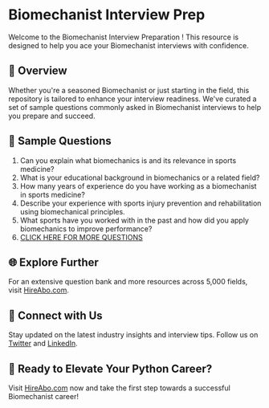 # Biomechanist Interview Prep

Welcome to the Biomechanist Interview Preparation ! This resource is designed to help you ace your Biomechanist interviews with confidence.

## 🚀 Overview

Whether you're a seasoned Biomechanist or just starting in the field, this repository is tailored to enhance your interview readiness. We've curated a set of sample questions commonly asked in Biomechanist interviews to help you prepare and succeed.

## 📝 Sample Questions

1. Can you explain what biomechanics is and its relevance in sports medicine?
2. What is your educational background in biomechanics or a related field?
3. How many years of experience do you have working as a biomechanist in sports medicine?
4. Describe your experience with sports injury prevention and rehabilitation using biomechanical principles.
5. What sports have you worked with in the past and how did you apply biomechanics to improve performance?
6. [CLICK HERE FOR MORE QUESTIONS](https://hireabo.com/job/15_1_12/Biomechanist)

## 🌐 Explore Further

For an extensive question bank and more resources across 5,000 fields, visit [HireAbo.com](https://www.hireabo.com).

## 📱 Connect with Us

Stay updated on the latest industry insights and interview tips. Follow us on [Twitter](https://twitter.com/hireabo) and [LinkedIn](https://www.linkedin.com/in/hire-abo-3609972a8/).

## 🚀 Ready to Elevate Your Python Career?

Visit [HireAbo.com](https://www.hireabo.com) now and take the first step towards a successful Biomechanist career!
